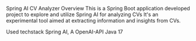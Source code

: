 Spring AI CV Analyzer
Overview
This is a Spring Boot application developed project to explore and utilize Spring AI for analyzing CVs It's an experimental tool aimed at extracting information and insights from CVs.

Used techstack
Spring AI, A OpenAI-API Java 17
